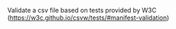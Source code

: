 Validate a csv file  based on tests provided by W3C (https://w3c.github.io/csvw/tests/#manifest-validation)

